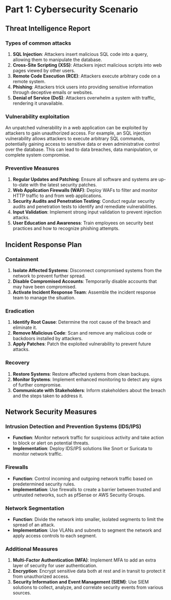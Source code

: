 # Part 1: Cybersecurity Scenario

## Threat Intelligence Report

### Types of common attacks
1. **SQL Injection**: Attackers insert malicious SQL code into a query, allowing them to manipulate the database.
2. **Cross-Site Scripting (XSS)**: Attackers inject malicious scripts into web pages viewed by other users.
3. **Remote Code Execution (RCE)**: Attackers execute arbitrary code on a remote system.
4. **Phishing**: Attackers trick users into providing sensitive information through deceptive emails or websites.
5. **Denial of Service (DoS)**: Attackers overwhelm a system with traffic, rendering it unavailable.

### Vulnerability exploitation
An unpatched vulnerability in a web application can be exploited by attackers to gain unauthorized access. For example, an SQL injection vulnerability allows attackers to execute arbitrary SQL commands, potentially gaining access to sensitive data or even administrative control over the database. This can lead to data breaches, data manipulation, or complete system compromise.

### Preventive Measures
1. **Regular Updates and Patching**: Ensure all software and systems are up-to-date with the latest security patches.
2. **Web Application Firewalls (WAF)**: Deploy WAFs to filter and monitor HTTP traffic to and from web applications.
3. **Security Audits and Penetration Testing**: Conduct regular security audits and penetration tests to identify and remediate vulnerabilities.
4. **Input Validation**: Implement strong input validation to prevent injection attacks.
5. **User Education and Awareness**: Train employees on security best practices and how to recognize phishing attempts.

## Incident Response Plan

### Containment
1. **Isolate Affected Systems**: Disconnect compromised systems from the network to prevent further spread.
2. **Disable Compromised Accounts**: Temporarily disable accounts that may have been compromised.
3. **Activate Incident Response Team**: Assemble the incident response team to manage the situation.

### Eradication
1. **Identify Root Cause**: Determine the root cause of the breach and eliminate it.
2. **Remove Malicious Code**: Scan and remove any malicious code or backdoors installed by attackers.
3. **Apply Patches**: Patch the exploited vulnerability to prevent future attacks.

### Recovery
1. **Restore Systems**: Restore affected systems from clean backups.
2. **Monitor Systems**: Implement enhanced monitoring to detect any signs of further compromise.
3. **Communicate with Stakeholders**: Inform stakeholders about the breach and the steps taken to address it.

## Network Security Measures

### Intrusion Detection and Prevention Systems (IDS/IPS)
- **Function**: Monitor network traffic for suspicious activity and take action to block or alert on potential threats.
- **Implementation**: Deploy IDS/IPS solutions like Snort or Suricata to monitor network traffic.

### Firewalls
- **Function**: Control incoming and outgoing network traffic based on predetermined security rules.
- **Implementation**: Use firewalls to create a barrier between trusted and untrusted networks, such as pfSense or AWS Security Groups.

### Network Segmentation
- **Function**: Divide the network into smaller, isolated segments to limit the spread of an attack.
- **Implementation**: Use VLANs and subnets to segment the network and apply access controls to each segment.

### Additional Measures
1. **Multi-Factor Authentication (MFA)**: Implement MFA to add an extra layer of security for user authentication.
2. **Encryption**: Encrypt sensitive data both at rest and in transit to protect it from unauthorized access.
3. **Security Information and Event Management (SIEM)**: Use SIEM solutions to collect, analyze, and correlate security events from various sources.

